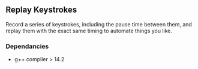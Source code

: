 Replay Keystrokes
-------------------------

Record a series of keystrokes, including the pause time between them, 
and replay them with the exact same timing to automate things you like.
 
### Dependancies
- g++ compiler > 14.2
